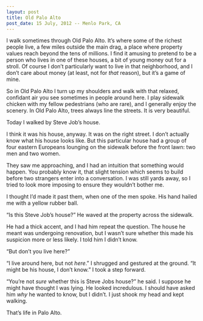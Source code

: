 ```yaml
---
layout: post
title: Old Palo Alto
post_date: 15 July, 2012 -- Menlo Park, CA
---
```


I walk sometimes through Old Palo Alto. It’s where some of the richest people
live, a few miles outside the main drag, a place where property values
reach beyond the tens of millions. I find it amusing to pretend to be a
person who lives in one of these houses, a bit of young money out for a
stroll. Of course I don’t particularly want to live in that
neighborhood, and I don’t care about money (at least, not for *that*
reason), but it’s a game of mine.

So in Old Palo Alto I turn up my shoulders and walk with that relaxed,
confidant air you see sometimes in people around here. I play sidewalk
chicken with my fellow pedestrians (who are rare), and I generally enjoy
the scenery. In Old Palo Alto, trees always line the streets. It is very
beautiful.

Today I walked by Steve Job’s house.

I think it was his house, anyway. It was on the right street. I don’t
actually know what his house looks like. But this particular house had a
group of four eastern Europeans lounging on the sidewalk before the
front lawn: two men and two women.

They saw me approaching, and I had an intuition that something would
happen. You probably know it, that slight tension which seems to build
before two strangers enter into a conversation. I was still yards away,
so I tried to look more imposing to ensure they wouldn’t bother me.

I thought I’d made it past them, when one of the men spoke. His hand
hailed me with a yellow rubber ball.

“Is this Steve Job’s house?” He waved at the property across the
sidewalk.

He had a thick accent, and I had him repeat the question. The house he
meant was undergoing renovation, but I wasn’t sure whether this made his
suspicion more or less likely. I told him I didn’t know.

“But don’t you live here?”

“I live around here, but not *here*.” I shrugged and gestured at the
ground. “It might be his house, I don’t know.” I took a step forward.

“You’re not *sure* whether this is Steve Jobs house?” he said. I suppose
he might have thought I was lying. He looked incredulous. I should have
asked him *why* he wanted to know, but I didn’t. I just shook my head
and kept walking.

That’s life in Palo Alto.
